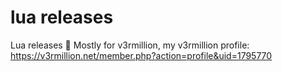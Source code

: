# lua releases
Lua releases 🍔
Mostly for v3rmillion, my v3rmillion profile: https://v3rmillion.net/member.php?action=profile&uid=1795770
